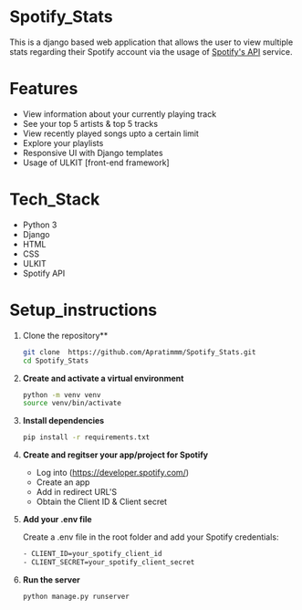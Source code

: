 # Spotify_Stats

This is a django based web application that allows the user to view multiple stats regarding their Spotify account via the usage of [Spotify's API](https://developer.spotify.com/documentation/web-api) service.



# Features

- View information about your currently playing track 
- See your top 5 artists & top 5 tracks
- View recently played songs upto a certain limit
- Explore your playlists
- Responsive UI with Django templates
- Usage of ULKIT [front-end framework]

# Tech_Stack

- Python 3
- Django
- HTML
- CSS
- ULKIT
- Spotify API

# Setup_instructions

1. Clone the repository**

    ```bash
    git clone  https://github.com/Apratimmm/Spotify_Stats.git
    cd Spotify_Stats

2. **Create and activate a virtual environment**

    ```bash
    python -m venv venv
    source venv/bin/activate

3. **Install dependencies**

    ```bash
    pip install -r requirements.txt

4. **Create and regitser your app/project for Spotify**

    - Log into (https://developer.spotify.com/)
    - Create an app
    - Add in redirect URL'S
    - Obtain the Client ID & Client secret

5. **Add your .env file**

    Create a .env file in the root folder and add your Spotify credentials:
    ```bash
    - CLIENT_ID=your_spotify_client_id
    - CLIENT_SECRET=your_spotify_client_secret

7. **Run the server**

    ```bash
    python manage.py runserver
     
    
